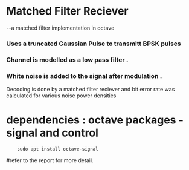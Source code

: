 # Matched Filter Reciever 
--a matched filter implementation in octave

### Uses a truncated Gaussian Pulse to transmitt BPSK pulses
### Channel is modelled as a low pass filter . 
### White noise is added to the signal after modulation . 


Decoding is done by a matched filter reciever and bit error rate was calculated for various 
noise power densities 

# dependencies : octave packages - signal and control 

        
        
        sudo apt install octave-signal 
        
        
#refer to the report for more detail. 

